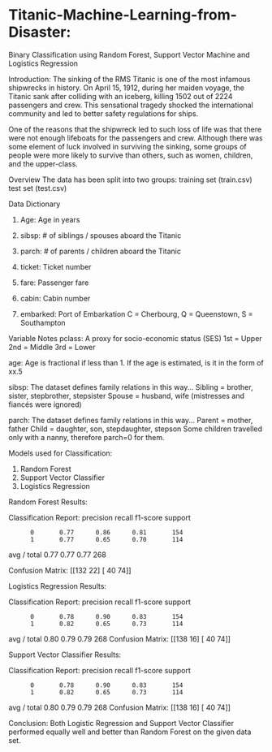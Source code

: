 # Titanic-Machine-Learning-from-Disaster:
Binary Classification using Random Forest, Support Vector Machine and Logistics Regression 

Introduction:
The sinking of the RMS Titanic is one of the most infamous shipwrecks in history.  On April 15, 1912, during her maiden voyage, 
the Titanic sank after colliding with an iceberg, killing 1502 out of 2224 passengers and crew. This sensational tragedy shocked the
international community and led to better safety regulations for ships.

One of the reasons that the shipwreck led to such loss of life was that there were not enough lifeboats for the passengers and crew.
Although there was some element of luck involved in surviving the sinking, some groups of people were more likely to survive than others,
such as women, children, and the upper-class.

Overview
The data has been split into two groups:
training set (train.csv)
test set (test.csv)

Data Dictionary
1. Age: Age in years

2. sibsp: # of siblings / spouses aboard the Titanic

3. parch: # of parents / children aboard the Titanic

4. ticket: Ticket number

5. fare: Passenger fare

6. cabin: Cabin number

7. embarked: Port of Embarkation
C = Cherbourg, Q = Queenstown, S = Southampton

Variable Notes
pclass: A proxy for socio-economic status (SES)
1st = Upper
2nd = Middle
3rd = Lower

age: Age is fractional if less than 1. If the age is estimated, is it in the form of xx.5

sibsp: The dataset defines family relations in this way...
Sibling = brother, sister, stepbrother, stepsister
Spouse = husband, wife (mistresses and fiancés were ignored)

parch: The dataset defines family relations in this way...
Parent = mother, father
Child = daughter, son, stepdaughter, stepson
Some children travelled only with a nanny, therefore parch=0 for them.

Models used for Classification:
1. Random Forest
2. Support Vector Classifier
3. Logistics Regression


Random Forest Results:

Classification Report:
             precision    recall  f1-score   support

          0       0.77      0.86      0.81       154
          1       0.77      0.65      0.70       114

avg / total       0.77      0.77      0.77       268

Confusion Matrix:
[[132  22]
 [ 40  74]]
 
 
Logistics Regression Results:

Classification Report:
             precision    recall  f1-score   support

          0       0.78      0.90      0.83       154
          1       0.82      0.65      0.73       114

avg / total       0.80      0.79      0.79       268
Confusion Matrix:
[[138  16]
 [ 40  74]]
 
 
Support Vector Classifier Results:

Classification Report:
             precision    recall  f1-score   support

          0       0.78      0.90      0.83       154
          1       0.82      0.65      0.73       114

avg / total       0.80      0.79      0.79       268
Confusion Matrix:
[[138  16]
 [ 40  74]]
 
 
Conclusion:
Both Logistic Regression and Support Vector Classifier performed equally well and better than Random Forest on the given data set. 

